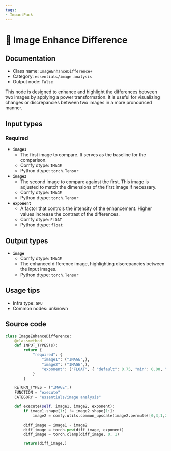 ```yaml
---
tags:
- ImpactPack
---
```


# 🔧 Image Enhance Difference
## Documentation
- Class name: `ImageEnhanceDifference+`
- Category: `essentials/image analysis`
- Output node: `False`

This node is designed to enhance and highlight the differences between two images by applying a power transformation. It is useful for visualizing changes or discrepancies between two images in a more pronounced manner.
## Input types
### Required
- **`image1`**
    - The first image to compare. It serves as the baseline for the comparison.
    - Comfy dtype: `IMAGE`
    - Python dtype: `torch.Tensor`
- **`image2`**
    - The second image to compare against the first. This image is adjusted to match the dimensions of the first image if necessary.
    - Comfy dtype: `IMAGE`
    - Python dtype: `torch.Tensor`
- **`exponent`**
    - A factor that controls the intensity of the enhancement. Higher values increase the contrast of the differences.
    - Comfy dtype: `FLOAT`
    - Python dtype: `float`
## Output types
- **`image`**
    - Comfy dtype: `IMAGE`
    - The enhanced difference image, highlighting discrepancies between the input images.
    - Python dtype: `torch.Tensor`
## Usage tips
- Infra type: `GPU`
- Common nodes: unknown


## Source code
```python
class ImageEnhanceDifference:
    @classmethod
    def INPUT_TYPES(s):
        return {
            "required": {
                "image1": ("IMAGE",),
                "image2": ("IMAGE",),
                "exponent": ("FLOAT", { "default": 0.75, "min": 0.00, "max": 1.00, "step": 0.05, }),
            }
        }

    RETURN_TYPES = ("IMAGE",)
    FUNCTION = "execute"
    CATEGORY = "essentials/image analysis"

    def execute(self, image1, image2, exponent):
        if image1.shape[1:] != image2.shape[1:]:
            image2 = comfy.utils.common_upscale(image2.permute([0,3,1,2]), image1.shape[2], image1.shape[1], upscale_method='bicubic', crop='center').permute([0,2,3,1])

        diff_image = image1 - image2
        diff_image = torch.pow(diff_image, exponent)
        diff_image = torch.clamp(diff_image, 0, 1)

        return(diff_image,)

```
